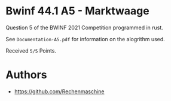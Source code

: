 # Bwinf 44.1 A5 - Marktwaage
Question 5 of the BWINF 2021 Competition programmed in rust.

See `Documentation-A5.pdf` for information on the alogrithm used.

Received `5/5` Points.

# Authors
- https://github.com/Rechenmaschine
